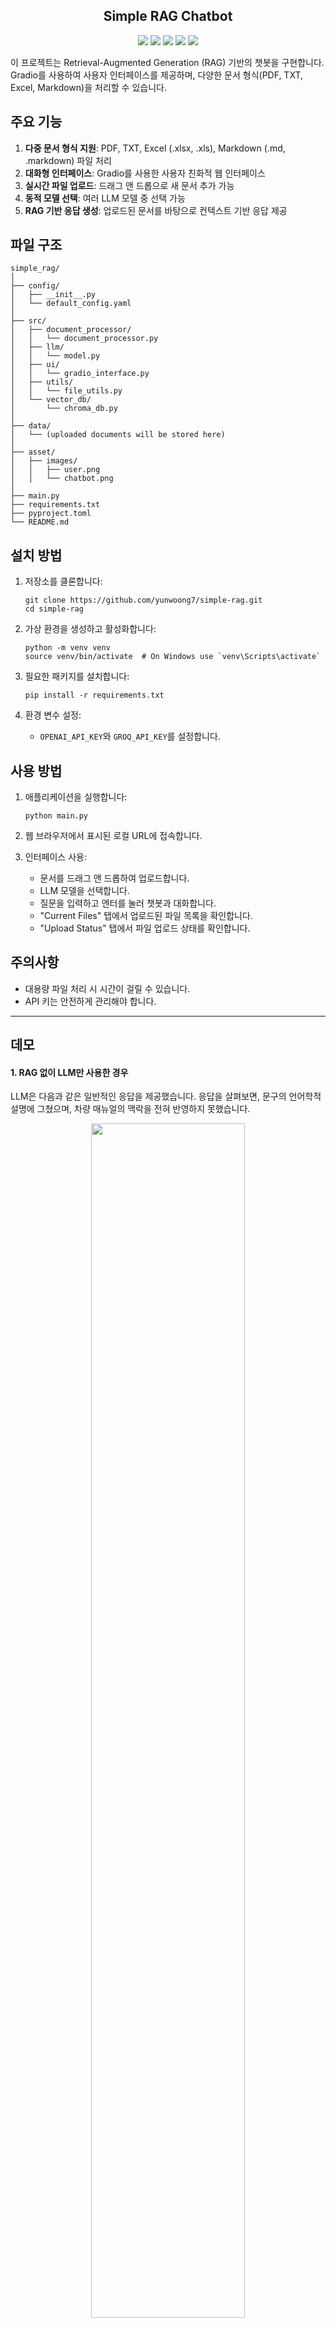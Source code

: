 <h2 align="center">
Simple RAG Chatbot
</h2>

<div align="center">
  <img src="https://img.shields.io/badge/python-v3.9.19-blue.svg"/>
  <img src="https://img.shields.io/badge/langchain-v0.2.12-blue.svg"/>
  <img src="https://img.shields.io/badge/openai-v1.40.1-blue.svg"/>
  <img src="https://img.shields.io/badge/chromadb-v0.5.5-blue.svg"/>
  <img src="https://img.shields.io/badge/gradio-v4.41.0-blue.svg"/>
</div>

이 프로젝트는 Retrieval-Augmented Generation (RAG) 기반의 챗봇을 구현합니다. Gradio를 사용하여 사용자 인터페이스를 제공하며, 다양한 문서 형식(PDF, TXT, Excel, Markdown)을 처리할 수 있습니다.

## 주요 기능
1. **다중 문서 형식 지원**: PDF, TXT, Excel (.xlsx, .xls), Markdown (.md, .markdown) 파일 처리
2. **대화형 인터페이스**: Gradio를 사용한 사용자 친화적 웹 인터페이스
3. **실시간 파일 업로드**: 드래그 앤 드롭으로 새 문서 추가 가능
4. **동적 모델 선택**: 여러 LLM 모델 중 선택 가능
5. **RAG 기반 응답 생성**: 업로드된 문서를 바탕으로 컨텍스트 기반 응답 제공

## 파일 구조
```
simple_rag/
│
├── config/
│   ├── __init__.py
│   └── default_config.yaml
│
├── src/
│   ├── document_processor/
│   │   └── document_processor.py
│   ├── llm/
│   │   └── model.py
│   ├── ui/
│   │   └── gradio_interface.py
│   ├── utils/
│   │   └── file_utils.py
│   └── vector_db/
│       └── chroma_db.py
│
├── data/
│   └── (uploaded documents will be stored here)
│
├── asset/
│   ├── images/
│   │   ├── user.png
│   │   └── chatbot.png
│
├── main.py
├── requirements.txt
├── pyproject.toml
└── README.md
```

## 설치 방법

1. 저장소를 클론합니다:
   ```
   git clone https://github.com/yunwoong7/simple-rag.git
   cd simple-rag
   ```

2. 가상 환경을 생성하고 활성화합니다:
   ```
   python -m venv venv
   source venv/bin/activate  # On Windows use `venv\Scripts\activate`
   ```

3. 필요한 패키지를 설치합니다:
   ```
   pip install -r requirements.txt
   ```

5. 환경 변수 설정:
   - `OPENAI_API_KEY`와 `GROQ_API_KEY`를 설정합니다.

## 사용 방법

1. 애플리케이션을 실행합니다:
   ```
   python main.py
   ```

2. 웹 브라우저에서 표시된 로컬 URL에 접속합니다.

3. 인터페이스 사용:
   - 문서를 드래그 앤 드롭하여 업로드합니다.
   - LLM 모델을 선택합니다.
   - 질문을 입력하고 엔터를 눌러 챗봇과 대화합니다.
   - "Current Files" 탭에서 업로드된 파일 목록을 확인합니다.
   - "Upload Status" 탭에서 파일 업로드 상태를 확인합니다.

## 주의사항
- 대용량 파일 처리 시 시간이 걸릴 수 있습니다.
- API 키는 안전하게 관리해야 합니다.

---

## 데모

#### **1. RAG 없이 LLM만 사용한 경우**

LLM은 다음과 같은 일반적인 응답을 제공했습니다. 응답을 살펴보면, 문구의 언어학적 설명에 그쳤으며, 차량 매뉴얼의 맥락을 전혀 반영하지 못했습니다.

<div align="center">
<img src="https://blog.kakaocdn.net/dn/I8MmP/btsI5wOvWHl/IyzdQbtDKjXVlb9TBbW9xK/img.png" width="70%">
</div>

#### **2. RAG를 사용한 경우**

RAG 시스템은 다음과 같은 구체적이고 정확한 응답을 제공했습니다. 이 응답은 PDF의 다음 내용을 정확히 참조했습니다.

<div align="center">
<img src="https://blog.kakaocdn.net/dn/xajAt/btsI3SFxt7o/QsyhJL48WJKq6GfKGoKjNk/img.gif" width="70%">
</div>

특히 흥미로운 점은 "잠시 휴식을 취하십시오"라는 문구가 실제로는 텍스트가 아니라 차량 디스플레이에 노출되는 이미지라는 것입니다.

<div align="center">
<img src="https://blog.kakaocdn.net/dn/bdCEzW/btsI5aFb7P8/mhrZtIBYCAMXHtsZMV3cEK/img.png" width="70%">
</div>

RAG 시스템이 특정 도메인의 정보를 처리하는 데 있어 LLM의 성능을 크게 향상할 수 있음을 보여줍니다. 특히 기술 문서, 매뉴얼 등 특정 맥락이 중요한 정보를 다룰 때 RAG의 활용이 매우 효과적일 수 있습니다.

---

간단한 RAG 프로그램을 개발해 보았습니다. 이 프로그램은 사용자의 질문에 대해 관련 문서를 검색하고, 이를 바탕으로 LLM이 답변을 생성합니다. 실제 운영 환경에서는 보안, 확장성, 성능 최적화 등 추가적인 고려사항이 필요할 수 있습니다. RAG 기술은 AI 시스템의 정확성과 신뢰성을 크게 향상하는 혁신적인 접근 방식으로, 앞으로 더욱 발전할 것으로 기대됩니다.
